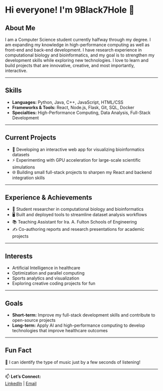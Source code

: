 # Hi everyone! I'm 9Black7Hole 👋

## About Me
I am a Computer Science student currently halfway through my degree. I am expanding my knowledge in high-performance computing as well as front-end and back-end development. I have research experience in computational biology and bioinformatics, and my goal is to strengthen my development skills while exploring new technologies. I love to learn and build projects that are innovative, creative, and most importantly, interactive.

---

## Skills
- **Languages:** Python, Java, C++, JavaScript, HTML/CSS  
- **Frameworks & Tools:** React, Node.js, Flask, Git, SQL, Docker  
- **Specialties:** High-Performance Computing, Data Analysis, Full-Stack Development  

---

## Current Projects
- 🚀 Developing an interactive web app for visualizing bioinformatics datasets  
- ⚡ Experimenting with GPU acceleration for large-scale scientific simulations  
- 🌐 Building small full-stack projects to sharpen my React and backend integration skills  

---

## Experience & Achievements
- 🧬 Student researcher in computational biology and bioinformatics  
- 🖥️ Built and deployed tools to streamline dataset analysis workflows  
- 📚 Teaching Assistant for Ira. A. Fulton Schools of Engineering
- ✍️ Co-authoring reports and research presentations for academic projects  

---

## Interests
- Artificial Intelligence in healthcare  
- Optimization and parallel computing  
- Sports analytics and visualization  
- Exploring creative coding projects for fun  

---

## Goals
- **Short-term:** Improve my full-stack development skills and contribute to open-source projects  
- **Long-term:** Apply AI and high-performance computing to develop technologies that improve healthcare outcomes  

---

## Fun Fact
🎵 I can identify the type of music just by a few seconds of listening!  


---

📫 **Let’s Connect:**  
[LinkedIn]([https://linkedin.com/](https://www.linkedin.com/in/andrewxyang/)) | [Email](mailto:yang.andrew333@gmail.com)
